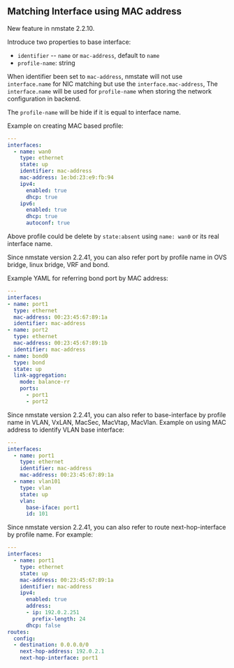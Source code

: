 ## Matching Interface using MAC address

New feature in nmstate 2.2.10.

Introduce two properties to base interface:
 * `identifier` -- `name` or `mac-address`, default to `name`
 * `profile-name`: string

When identifier been set to `mac-address`, nmstate will not use
`interface.name` for NIC matching but use the `interface.mac-address`,
The `interface.name` will be used for `profile-name` when storing the
network configuration in backend.

The `profile-name` will be hide if it is equal to interface name.

Example on creating MAC based profile:

```yml
---
interfaces:
  - name: wan0
    type: ethernet
    state: up
    identifier: mac-address
    mac-address: 1e:bd:23:e9:fb:94
    ipv4:
      enabled: true
      dhcp: true
    ipv6:
      enabled: true
      dhcp: true
      autoconf: true
```

Above profile could be delete by `state:absent` using `name: wan0` or its real
interface name.

Since nmstate version 2.2.41, you can also refer port by profile name in OVS
bridge, linux bridge, VRF and bond.

Example YAML for referring bond port by MAC address:

```yml
---
interfaces:
- name: port1
  type: ethernet
  mac-address: 00:23:45:67:89:1a
  identifier: mac-address
- name: port2
  type: ethernet
  mac-address: 00:23:45:67:89:1b
  identifier: mac-address
- name: bond0
  type: bond
  state: up
  link-aggregation:
    mode: balance-rr
    ports:
      - port1
      - port2
```

Since nmstate version 2.2.41, you can also refer to base-interface by profile
name in VLAN, VxLAN, MacSec, MacVtap, MacVlan. Example on using MAC address to
identify VLAN base interface:

```yml
---
interfaces:
  - name: port1
    type: ethernet
    identifier: mac-address
    mac-address: 00:23:45:67:89:1a
  - name: vlan101
    type: vlan
    state: up
    vlan:
      base-iface: port1
      id: 101
```

Since nmstate version 2.2.41, you can also refer to route next-hop-interface by
profile name. For example:

```yml
---
interfaces:
  - name: port1
    type: ethernet
    state: up
    mac-address: 00:23:45:67:89:1a
    identifier: mac-address
    ipv4:
      enabled: true
      address:
      - ip: 192.0.2.251
        prefix-length: 24
      dhcp: false
routes:
  config:
  - destination: 0.0.0.0/0
    next-hop-address: 192.0.2.1
    next-hop-interface: port1
```
